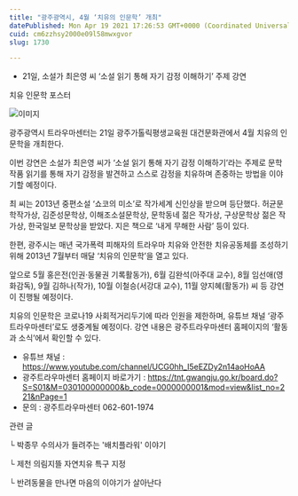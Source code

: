```yaml
---
title: "광주광역시, 4월 ‘치유의 인문학’ 개최"
datePublished: Mon Apr 19 2021 17:26:53 GMT+0000 (Coordinated Universal Time)
cuid: cm6zzhsy2000e09l58mwxgvor
slug: 1730

---
```



- 21일, 소설가 최은영 씨 ‘소설 읽기 통해 자기 감정 이해하기’ 주제 강연

치유 인문학 포스터

![이미지](https://cdn.hashnode.com/res/hashnode/image/upload/v1739248235558/35c569df-6c01-4d47-a01f-1c5719c5d0d7.jpeg)

광주광역시 트라우마센터는 21일 광주가톨릭평생교육원 대건문화관에서 4월 치유의 인문학을 개최한다.

이번 강연은 소설가 최은영 씨가 ‘소설 읽기 통해 자기 감정 이해하기’라는 주제로 문학작품 읽기를 통해 자기 감정을 발견하고 스스로 감정을 치유하며 존중하는 방법을 이야기할 예정이다.

최 씨는 2013년 중편소설 ‘쇼코의 미소’로 작가세계 신인상을 받으며 등단했다. 허균문학작가상, 김준성문학상, 이해조소설문학상, 문학동네 젊은 작가상, 구상문학상 젊은 작가상, 한국일보 문학상을 받았다. 지은 책으로 ‘내게 무해한 사람’ 등이 있다.

한편, 광주시는 매년 국가폭력 피해자의 트라우마 치유와 안전한 치유공동체를 조성하기 위해 2013년 7월부터 매달 ‘치유의 인문학’을 열고 있다.

앞으로 5월 홍은전(인권·동물권 기록활동가), 6월 김완석(아주대 교수), 8월 임선애(영화감독), 9월 김하나(작가), 10월 이철승(서강대 교수), 11월 양지혜(활동가) 씨 등 강연이 진행될 예정이다.

치유의 인문학은 코로나19 사회적거리두기에 따라 인원을 제한하며, 유튜브 채널 ‘광주트라우마센터’로도 생중계될 예정이다. 강연 내용은 광주트라우마센터 홈페이지의 ‘활동과 소식’에서 확인할 수 있다.

- 유튜브 채널 : https://www.youtube.com/channel/UCG0hh_I5eEZDy2n14aoHoAA
- 광주트라우마센터 홈페이지 바로가기 : https://tnt.gwangju.go.kr/board.do?S=S01&M=030100000000&b_code=0000000001&mod=view&list_no=221&nPage=1
- 문의 : 광주트라우마센터 062-601-1974

관련 글

└ 박종무 수의사가 들려주는 '배치플라워' 이야기

└ 제천 의림지뜰 자연치유 특구 지정

└ 반려동물을 만나면 마음의 이야기가 살아난다